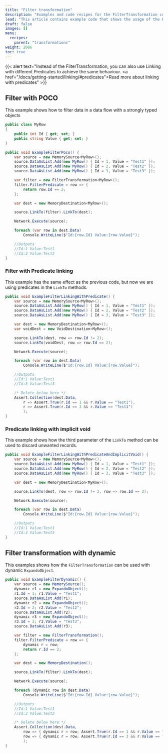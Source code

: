 ```yaml
---
title: "Filter transformation"
description: "Examples and code recipes for the FilterTransformation component."
lead: "This article contains example code that shows the usage of the FilterTransformation component."
draft: false
images: []
menu:
  recipes:
    parent: "transformations"
weight: 2086
toc: true
---
```



{{< alert text="Instead of the FilterTransformation, you can also use Linking with different Predicates to achieve the same behaviour. <a href=\"/docs/getting-started/linking/#predicates\">Read more about linking with predicates</a>" >}}


## Filter with POCO

This example shows how to filter data in a data flow with a strongly typed objects


```C#
public class MyRow
{
    public int Id { get; set; }
    public string Value { get; set; }
}

public void ExampleFilterPoco() {
    var source = new MemorySource<MyRow>();
    source.DataAsList.Add(new MyRow() { Id = 1, Value = "Test1" });
    source.DataAsList.Add(new MyRow() { Id = 2, Value = "Test2" });
    source.DataAsList.Add(new MyRow() { Id = 3, Value = "Test3" });

    var filter = new FilterTransformation<MyRow>();
    filter.FilterPredicate = row => {
        return row.Id == 2;
    };

    var dest = new MemoryDestination<MyRow>();

    source.LinkTo(filter).LinkTo(dest);

    Network.Execute(source);

    foreach (var row in dest.Data)
        Console.WriteLine($"Id:{row.Id} Value:{row.Value}");

    //Outputs
    //Id:1 Value:Test1
    //Id:3 Value:Test3
}
```

### Filter with Predicate linking

This example has the same effect as the previous code, but now we are using predicates in the `LinkTo` methods.

```C#
public void ExampleFilterLinkingWithPredicate() {
    var source = new MemorySource<MyRow>();
    source.DataAsList.Add(new MyRow() { Id = 1, Value = "Test1" });
    source.DataAsList.Add(new MyRow() { Id = 2, Value = "Test2" });
    source.DataAsList.Add(new MyRow() { Id = 3, Value = "Test3" });

    var dest = new MemoryDestination<MyRow>();
    var voidDest = new VoidDestination<MyRow>();

    source.LinkTo(dest, row => row.Id != 2);
    source.LinkTo(voidDest, row => row.Id == 2);

    Network.Execute(source);

    foreach (var row in dest.Data)
        Console.WriteLine($"Id:{row.Id} Value:{row.Value}");

    //Outputs
    //Id:1 Value:Test1
    //Id:3 Value:Test3

    /* Delete below here */
    Assert.Collection(dest.Data,
        r => Assert.True(r.Id == 1 && r.Value == "Test1"),
        r => Assert.True(r.Id == 3 && r.Value == "Test3")
        );
}
```

### Predicate linking with implicit void

This example shows how the third parameter of the `LinkTo` method can be used to discard unwanted records. 

```C#
public void ExampleFilterLinkingWithPredicateAndImplicitVoid() {
    var source = new MemorySource<MyRow>();
    source.DataAsList.Add(new MyRow() { Id = 1, Value = "Test1" });
    source.DataAsList.Add(new MyRow() { Id = 2, Value = "Test2" });
    source.DataAsList.Add(new MyRow() { Id = 3, Value = "Test3" });

    var dest = new MemoryDestination<MyRow>();

    source.LinkTo(dest, row => row.Id != 2, row => row.Id == 2);

    Network.Execute(source);

    foreach (var row in dest.Data)
        Console.WriteLine($"Id:{row.Id} Value:{row.Value}");

    //Outputs
    //Id:1 Value:Test1
    //Id:3 Value:Test3
}
```

## Filter transformation with dynamic

This examples shows how the `FilterTransformation` can be used with dynamic `ExpandoObject`.

```C#
public void ExampleFilterDynamic() {
    var source = new MemorySource();
    dynamic r1 = new ExpandoObject();
    r1.Id = 1; r1.Value = "Test1";
    source.DataAsList.Add(r1);
    dynamic r2 = new ExpandoObject();
    r2.Id = 2; r2.Value = "Test2";
    source.DataAsList.Add(r2);
    dynamic r3 = new ExpandoObject();
    r3.Id = 3; r3.Value = "Test3";
    source.DataAsList.Add(r3);

    var filter = new FilterTransformation();
    filter.FilterPredicate = row => {
        dynamic r = row;
        return r.Id == 2;
    };

    var dest = new MemoryDestination();

    source.LinkTo(filter).LinkTo(dest);

    Network.Execute(source);

    foreach (dynamic row in dest.Data)
        Console.WriteLine($"Id:{row.Id} Value:{row.Value}");

    //Outputs
    //Id:1 Value:Test1
    //Id:3 Value:Test3

    /* Delete below here */
    Assert.Collection(dest.Data,
        row => { dynamic r = row; Assert.True(r.Id == 1 && r.Value == "Test1"); },
        row => { dynamic r = row; Assert.True(r.Id == 3 && r.Value == "Test3"); }
        );
}
```